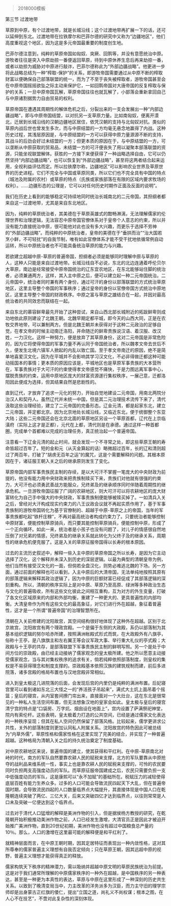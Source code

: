 # 
> 2018000模板


第三节 过渡地带




草原到中原，有个过渡地带，就是长城沿线；这个过渡地带再扩展一下的话，还可以延伸到东北。过渡地带在拉铁摩尔和巴菲尔德的研究中又称为“边疆地区”，他们高度重视这个地区，因为这是多元帝国最重要的制度创生地。

巴菲尔德注意到，纯粹的草原帝国如匈奴、突厥、回鹘等，并没有意愿统治中原。游牧者往往是突入中原劫掠一番便返回草原，待到中原休养生息后再来劫掠一番，或者以劫掠为威胁对中原进行敲诈，巴菲尔德称此为“外部边疆战略”。他更进一步将此战略总结为一种“榨取-保护”的关系，即游牧帝国需要通过从中原不断的榨取财富以便确保自己部落联盟的统一，而为了不至于丧失被榨取者，游牧帝国甚至会在中原帝国摇摇欲坠之际主动来保护它，一如回鹘帝国对大唐帝国的反复榨取与保护的关系；一旦中原帝国瓦解，草原帝国往往也就瓦解了，小部落会重新拿回自己与中原诸割据势力自由贸易的权利。

草原帝国在遭遇其周期性的解体危机之后，分裂出来的一支会发展出一种“内部边疆战略”，即与中原帝国结盟，以对抗另一支草原力量。比如南匈奴，便离开漠北，迁居到长城沿线的汉朝边疆地区居住，依凭汉朝的支持与北匈奴对抗。类似的草原内战后世也曾发生多次，而与中原结盟的一方均毫无悬念地赢得了内战。这种历史过程，其浅层原因是，与中原结盟的一方可以获得中原力量源源不断的支持，其战斗的后劲会好过未结盟的一方；但更本质的原因在于，与中原结盟的一方，可以垄断从中原获取的贸易品，未结盟一方的可汗便丧失了用以凝聚本部落联盟的资源，只能坐视联盟解体。获胜的一方接下来便获得了一种战略选择自由，它可以仍然坚持“内部边疆战略”，也可以恢复到“外部边疆战略”，甚至将这两者结合起来运用，全视利益评估而定。所以拉铁摩尔称，边疆地区“可以影响农业世界及草原世界的历史进程。它们不完全与中国或草原同类，所以它们也不完全具有中国的特点（城池及附属的农村）或草原的特点（氏族或家族部落在有限的区域内要求牧场的权利）。……边疆形态的公理是，它可以对任何历史时期作正面及反面的说明”。

我们在历史上看到的能够稳定可持续地同时统治长城南北的二元帝国，其担纲者都来自这一过渡地带，尤其是来自东北地区。

因为，纯粹的草原统治者，其美德在于草原英雄式的酣畅淋漓，无法理解儒家的伦理世界和治理逻辑，无法容忍中原帝国官僚体系对于皇帝个人意志的约束，所以并没有能力直接统治中原，很可能他对此也没有多大兴趣，而更乐于选择不劳神的“外部边疆战略”。而纯粹的中原统治者，皇帝的美德在于“垂拱而治”“治大国若烹小鲜，不可轻扰”的自我节制，唯有如此官僚体系才能不受干扰地依循常例自动运转，所以中原统治者也不可能具备统治草原的能力与兴趣。

若欲建立超越中原-草原的普遍帝国，担纲者必须是能够同时理解中原与草原的人，这种人只能是来自过渡地带。长城沿线自不必说，东北的北边连通着呼伦贝尔大草原，南边是经常接受中原帝国统治的辽东宜农地区，在东北能够站住脚的统治者，必须兼通两方，这样，其入主中原之后，便可以建立起一种二元帝国统治。二元帝国中，统治者同时兼有两个身份，通过可汗的身份以部落联盟的方式统治草原地区，这里主导整个帝国的军事秩序；通过皇帝的身份以官僚帝国方式统治中原地区，这里主导整个帝国的财政秩序。中原之富与草原之雄结合在一起，并因对最高统治者的共同效忠而联结在一起。

来自东北的慕容鲜卑最先开始了这种尝试，来自山西北部长城附近的拓跋鲜卑则成功地依此原则建设了北魏王朝。北魏早期定都平城，即今天的山西大同，正是在农牧交界地带，可以兼制两方。但是北魏王朝并未获得对于这种二元政治的足够自觉，在孝文帝的时候主动南迁洛阳，并命随迁的鲜卑贵族说汉语、着汉服、改汉姓，一力汉化。这样一种努力，便是放弃了其草原身份，这对二元帝国是非常危险的，因为它将使得帝国的军事力量不再认同于帝国统治者，所以魏孝文帝去世后不久，便发生北境六镇军人掀起的内乱以致亡国。至于孝文帝南迁的原因，绝不是简单地喜爱汉文化，因为在平城并不会影响其学习汉文化，不必非得做迁都这种可能动摇国本的事情；更本质的原因应该是，平城地区也是草原军事贵族的大本营所在，军事贵族对于大可汗的约束使得孝文帝感觉不痛快，于是力图远离军事中心，摆脱贵族的约束，运用中原地区庞大的财富资源遂行集权秩序，一展己意，迁都洛阳因此便成为选择，但其结果自然是悲剧性的。

直到辽代，才放弃了追求一元化的努力，开始自觉地建设二元帝国，用南北两院分治汉人和契丹人。虽然辽代并未统一中国，但是其二元治理技术流传下来了，清代汲取这些治理经验，建立了二元帝国的完备形态。辽金元清，都是起家东北，建立二元帝国，并定都北京。因为北京地处长城沿线，又临近东北，便于统御整个东亚大陆；这些二元帝国还会在北京北面的草原地区另设一个草原首都，辽代在上京临潢府（实际上这才是正都），元代在上都，清代则是在承德。通过这样一种首都圈，完成单个首都难以完成的治理任务，真正统治起一个普遍帝国。

注意看一下辽金元清的起止时间，就会发现一个不寻常之处，即这些草原王朝的寿命皆超过百年了。短的金和元（从灭金算起的话）略微超过百年，长的辽和清则超过了两百年，打破了“胡虏无百年之运”的魔咒，这是个需要解释的问题。其根本原因在于，诸征服王朝入关之后的继承原则发生了变化。

草原帝国内部军事贵族民主制的存续，是以大可汗不掌握一笔庞大的中央财政为前提的，他没有能力用中央财政来把贵族制赎买下来，贵族们对他就有很强的约束力，大可汗也必须勇武善战方能服众，兄终弟及的继承顺序同时伴随着周期性的继承危机。一旦游牧帝国征服了广阔的农耕地区，则大可汗可以将农耕地区的庞大财富转化为自己手中强大的中央财政，军事贵族制便能够被赎买掉了。一如清兵入关之后，曾经对大汗构成现实约束力的八王议政会议就不再起实质作用了，基于军事贵族制的游牧帝国转化为基于官僚制的、超越于中原-草原之上的帝国，当年的军事贵族都吃起“铁杆庄稼”，不再对最高统治者构成约束力了。只要统治者能够控制中原财富，便能控制草原骑兵，而只要其能控制草原骑兵，便能控制中原，形成了一个正向循环。如此一来，统治者是小孩子也没有问题了，对儿子的情感很自然地压倒了对兄弟的情感，兄终弟及的继承关系就此转化为父终子及的继承关系，周期性的继承危机便克服了。这是入关的草原征服帝国得以长寿的根本原因。

过去的主流历史叙述中，解释一些入主中原的草原帝国之所以长寿，是因为它主动选择了汉化，这个解释并未深入到历史的深层逻辑。以最为典型的清朝皇帝为例，他们当然有接受汉文化的一面，但倘若全盘汉化，则势必难逃北魏的下场。另一方面，通过前面的解释也可以看到，入主中原后的大清帝国，无法单纯地按照其原有的部落逻辑来解释其政治逻辑了，因为中原的巨额财富已经促成了其部落逻辑的深刻重构。所以，清朝的秩序实际上是对中原、草原乃至高原、绿洲等多种政治生态与文化的普遍吸收，所有这些文化彼此之间相互重构，互为对方的外生变量，打破了各文化区域原来的内部和外部均衡，重建了一种更大的、更具普遍性的内部均衡。大清皇帝作为所有这些文化的最高象征，对它们进行外在超越，象征着普遍性，这才是一个所谓“普遍帝国”的治理智慧所在。

清朝在入关前修建的沈阳故宫，其空间结构很好地体现了这种外在超越。区别于北京故宫，沈阳故宫有两个理政宫殿。一个是偏于东侧的大政殿，系仍以部落制为其基本组织逻辑的努尔哈赤所建，按照满洲帐殿式形式而筑，在大政殿外有八旗亭，俗称十王亭，是八旗旗主和左右翼王等会议军政大事、举行重大礼仪的亭式殿；大政殿与十王亭的共存，是部落联盟下军事贵族民主制的鲜明写照。另一个是处于中间方位的崇政殿，由已经主动接纳了儒家观念的皇太极所建。他之所以愿意主动接受儒家观念，当与其对集权秩序的追求有关，倘若纯粹依照部落制度，则皇权的集权是不易获得理念和制度支撑的。崇政殿基本依照汉族的建筑规制而建，前后多进院落，诸多宫殿的格局布置也与汉地宫殿非常相似。

进入到皇太极这几进院落的后面，会发现后宫的内里仍是纯粹的满洲布置。后妃寝宫里可以看到诸如东北三大怪之一的“养活孩子吊起来”，满式大土炕上面吊着个摇篮；皇后的寝宫，从内室套间撩门帘出来，直接面对一个大灶台，这在东北是很常见的一种私人生活空间布置，但无法想象汉地的皇家会如此。皇太极与皇后的寝宫清宁宫的特点是“口袋房、万字炕、烟囱设在地面上”，宫内设置了萨满祭祀神堂，院内有索伦杆。这些表明，皇太极着力打造的公共空间，已经是通过儒家文化表达的一种秩序呈现；但其在私人空间仍然保留了部落风格。比较起来，儒学更讲求公共性，关外的部落制度则更加认同私人附属关系。沈阳故宫的特色因此可被总结为“内草外儒”，草原性格和儒家性格在这里实现了完美的结合，并实现了一种普遍超越。这种格局为清朝入关之后的持久统治奠定了制度基础。

对中原农耕地区来说，普遍帝国的建立，使其获得和平红利。在中原-草原南北对峙的时代，南方的军队自然要靠农耕人民的赋税来支撑，北方的军队要靠从中原抢夺的战利品来维系统一性，事实上也是靠农耕人民的赋税来支撑的，可怜的农民要同时负担两支高强度动员的军队。而草原征服帝国建成之后，农民只需要负担一支中低强度动员的军队，这是康熙可以“永不加赋”的基础所在。税赋压力的减轻使得底层百姓有能力生养众多。过多的人口可能会导致流民四起天下大乱，但在普遍帝国时期，会导致流民四起的人口数量临界点大幅提升，其直接体现是中国人口在乾隆朝连续突破了两亿、三亿大关，后来又突破四亿才达到临界点，以往则常常是人口未及突破一亿便达到这个临界点。

过去对于清代人口猛增的解释是美洲作物的引入，但是据侯杨方教授的研究，在乾隆朝开始积极推动美洲作物之前，人口已经发生激增，大清官员正是因此才被迫开始推广美洲作物，直到20世纪初期，美洲作物也没有超过中国粮食总产量的10％。那么，人口的激增在这里最可能的解释便是和平红利了。

就精神层面而言，在中原王朝时期，因其定居特征而表现出一种内敛性格，这对其所尊奉的儒家普遍主义理想有自我否定倾向；只在草原王朝，因其远超中原的视野，普遍主义理想才能获得真正的释放。

儒家构筑天下秩序的精神潜力，需以吸纳并超越中原文明的草原民族统治为前提。这是对于我们通常所理解的中原儒家秩序的一种外在超越，是中国秩序的另一种表达，甚至是一种更为本真性的表达，草原与中原在这里形成了一种深刻的历史共生关系。以致到了晚清变局当中，力主改革的洋务派多为汉臣，而力主守旧的理学宗师却是出身蒙古正红旗的倭仁，提出“立国之道，尚礼义不尚权谋；根本之图，在人心不在技艺”，不啻对此复杂性的深刻体现。


